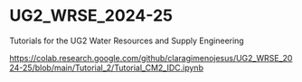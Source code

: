 # UG2_WRSE_2024-25
Tutorials for the UG2 Water Resources and Supply Engineering

https://colab.research.google.com/github/claragimenojesus/UG2_WRSE_2024-25/blob/main/Tutorial_2/Tutorial_CM2_IDC.ipynb 
